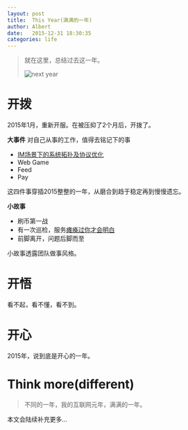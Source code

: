 ```yaml
---
layout: post
title:  This Year(满满的一年)
author: Albert
date:   2015-12-31 18:30:35
categories: life
---
```


> 就在这里，总结过去这一年。
> 
> ![next year](http://blog.atschx.me/assets/images/2015/03/next-year.png)

# 开拨

2015年1月，重新开服。在被压抑了2个月后，开拨了。

**大事件** 对自己从事的工作，值得去铭记下的事

* [IM场景下的系统拓扑及协议优化](http://blog.atschx.me/tech/2015/07/01/im-topology-and-protocol-statistic.html)
* Web Game
* Feed
* Pay

这四件事穿插2015整整的一年，从磨合到趋于稳定再到慢慢遗忘。

**小故事**

* 刷币第一战
* 有一次巡检，服务[瘫痪过你才会明白](http://blog.atschx.me/work/2015/06/01/day-in-day-out.html)
* 前脚离开，问题后脚而至

小故事透露团队做事风格。

# 开悟

看不起，看不懂，看不到。

# 开心

2015年，说到底是开心的一年。

# Think more(different)

> 不同的一年，我的互联网元年，满满的一年。

本文会陆续补充更多...

